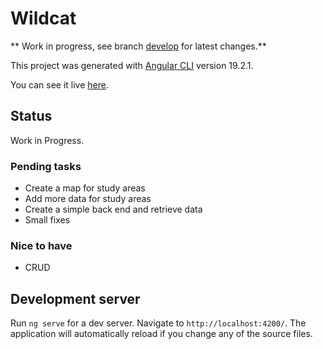 # Wildcat

** Work in progress, see branch [develop](https://github.com/salmabe2/wildcat/tree/develop) for latest changes.**

This project was generated with [Angular CLI](https://github.com/angular/angular-cli) version 19.2.1.

You can see it live [here](https://proyectocensogatomontes.netlify.app/).

## Status
Work in Progress.

### Pending tasks
* Create a map for study areas
* Add more data for study areas
* Create a simple back end and retrieve data
* Small fixes

### Nice to have
* CRUD

## Development server

Run `ng serve` for a dev server. Navigate to `http://localhost:4200/`. The application will automatically reload if you change any of the source files.
